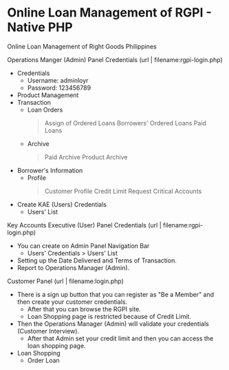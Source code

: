 # Online Loan Management of RGPI - Native PHP
 Online Loan Management of Right Goods Philippines

Operations Manger (Admin) Panel Credentials (url | filename:rgpi-login.php)
* Credentials
  - Username: adminloyr
  - Password: 123456789
* Product Management
* Transaction
  - Loan Orders
    > Assign of Ordered Loans
    > Borrowers' Ordered Loans
    > Paid Loans
  - Archive
    > Paid Archive
    > Product Archive
* Borrower's Information
  - Profile
    > Customer Profile
    > Credit Limit Request
    > Critical Accounts
* Create KAE (Users) Credentials
  - Users' List

Key Accounts Executive (User) Panel Credentials (url | filename:rgpi-login.php)
* You can create on Admin Panel Navigation Bar
  - Users' Credentials > Users' List
* Setting up the Date Delivered and Terms of Transaction.
* Report to Operations Manager (Admin).

Customer Panel (url | filename:login.php)
* There is a sign up button that you can register as "Be a Member" and then create your customer credentials.
  - After that you can browse the RGPI site.
  - Loan Shopping page is restricted because of Credit Limit.
* Then the Operations Manager (Admin) will validate your credentials (Customer Interview).
  - After that Admin set your credit limit and then you can access the loan shopping page.
* Loan Shopping
  - Order Loan
